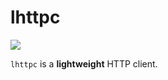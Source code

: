 # lhttpc

[![](https://travis-ci.org/MiniclipPortugal/lhttpc.png?branch=master)](https://travis-ci.org/MiniclipPortugal/lhttpc)

`lhttpc` is a **lightweight** HTTP client.
